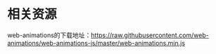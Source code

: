 # 相关资源  

web-animations的下载地址：https://raw.githubusercontent.com/web-animations/web-animations-js/master/web-animations.min.js  
